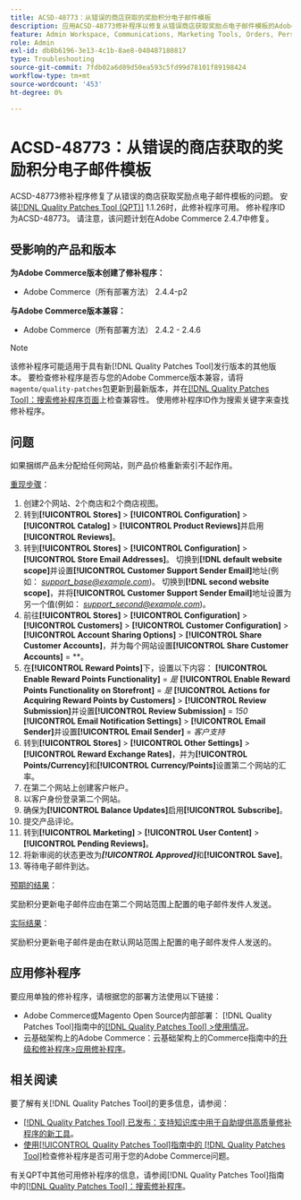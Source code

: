 ```yaml
---
title: ACSD-48773：从错误的商店获取的奖励积分电子邮件模板
description: 应用ACSD-48773修补程序以修复从错误商店获取奖励点电子邮件模板的Adobe Commerce问题。
feature: Admin Workspace, Communications, Marketing Tools, Orders, Personalization, Rewards
role: Admin
exl-id: db8b6196-3e13-4c1b-8ae8-040487180817
type: Troubleshooting
source-git-commit: 7fdb02a6d89d50ea593c5fd99d78101f89198424
workflow-type: tm+mt
source-wordcount: '453'
ht-degree: 0%

---
```


# ACSD-48773：从错误的商店获取的奖励积分电子邮件模板

ACSD-48773修补程序修复了从错误的商店获取奖励点电子邮件模板的问题。 安装[[!DNL Quality Patches Tool (QPT)]](https://experienceleague.adobe.com/en/docs/commerce-operations/tools/quality-patches-tool/quality-patches-tool-to-self-serve-quality-patches) 1.1.26时，此修补程序可用。 修补程序ID为ACSD-48773。 请注意，该问题计划在Adobe Commerce 2.4.7中修复。

## 受影响的产品和版本

**为Adobe Commerce版本创建了修补程序：**

* Adobe Commerce（所有部署方法） 2.4.4-p2

**与Adobe Commerce版本兼容：**

* Adobe Commerce（所有部署方法） 2.4.2 - 2.4.6

>[!NOTE]
>
>该修补程序可能适用于具有新[!DNL Quality Patches Tool]发行版本的其他版本。 要检查修补程序是否与您的Adobe Commerce版本兼容，请将`magento/quality-patches`包更新到最新版本，并在[[!DNL Quality Patches Tool]：搜索修补程序页面](https://experienceleague.adobe.com/tools/commerce-quality-patches/index.html)上检查兼容性。 使用修补程序ID作为搜索关键字来查找修补程序。

## 问题

如果捆绑产品未分配给任何网站，则产品价格重新索引不起作用。

<u>重现步骤</u>：

1. 创建2个网站、2个商店和2个商店视图。
1. 转到&#x200B;**[!UICONTROL Stores]** > **[!UICONTROL Configuration]** > **[!UICONTROL Catalog]** > **[!UICONTROL Product Reviews]**&#x200B;并启用&#x200B;**[!UICONTROL Reviews]**。
1. 转到&#x200B;**[!UICONTROL Stores]** > **[!UICONTROL Configuration]** > **[!UICONTROL Store Email Addresses]**。
切换到&#x200B;**[!DNL default website scope]**&#x200B;并设置&#x200B;**[!UICONTROL Customer Support Sender Email]**&#x200B;地址(例如： *support_base@example.com*)。
切换到&#x200B;**[!DNL second website scope]**，并将&#x200B;**[!UICONTROL Customer Support Sender Email]**&#x200B;地址设置为另一个值(例如： *support_second@example.com*)。
1. 前往&#x200B;**[!UICONTROL Stores]** > **[!UICONTROL Configuration]** > **[!UICONTROL Customers]** > **[!UICONTROL Customer Configuration]** > **[!UICONTROL Account Sharing Options]** > **[!UICONTROL Share Customer Accounts]**，并为每个网站设置&#x200B;**[!UICONTROL Share Customer Accounts]** = **。
1. 在&#x200B;**[!UICONTROL Reward Points]**&#x200B;下，设置以下内容：
   **[!UICONTROL Enable Reward Points Functionality]** = *是*
   **[!UICONTROL Enable Reward Points Functionality on Storefront]** = *是*
   **[!UICONTROL Actions for Acquiring Reward Points by Customers]** > **[!UICONTROL Review Submission]**&#x200B;并设置&#x200B;**[!UICONTROL Review Submission]** = *150*
   **[!UICONTROL Email Notification Settings]** > **[!UICONTROL Email Sender]**&#x200B;并设置&#x200B;**[!UICONTROL Email Sender]** = *客户支持*
1. 转到&#x200B;**[!UICONTROL Stores]** > **[!UICONTROL Other Settings]** > **[!UICONTROL Reward Exchange Rates]**，并为&#x200B;**[!UICONTROL Points/Currency]**&#x200B;和&#x200B;**[!UICONTROL Currency/Points]**&#x200B;设置第二个网站的汇率。
1. 在第二个网站上创建客户帐户。
1. 以客户身份登录第二个网站。
1. 确保为&#x200B;**[!UICONTROL Balance Updates]**&#x200B;启用&#x200B;**[!UICONTROL Subscribe]**。
1. 提交产品评论。
1. 转到&#x200B;**[!UICONTROL Marketing]** > **[!UICONTROL User Content]** > **[!UICONTROL Pending Reviews]**。
1. 将新审阅的状态更改为&#x200B;***[!UICONTROL Approved]***&#x200B;和&#x200B;**[!UICONTROL Save]**。
1. 等待电子邮件到达。

<u>预期的结果</u>：

奖励积分更新电子邮件应由在第二个网站范围上配置的电子邮件发件人发送。

<u>实际结果</u>：

奖励积分更新电子邮件是由在默认网站范围上配置的电子邮件发件人发送的。

## 应用修补程序

要应用单独的修补程序，请根据您的部署方法使用以下链接：

* Adobe Commerce或Magento Open Source内部部署： [!DNL Quality Patches Tool]指南中的[[!DNL Quality Patches Tool] >使用情况](/help/tools/quality-patches-tool/usage.md)。
* 云基础架构上的Adobe Commerce：云基础架构上的Commerce指南中的[升级和修补程序>应用修补程序](https://experienceleague.adobe.com/docs/commerce-cloud-service/user-guide/develop/upgrade/apply-patches.html)。

## 相关阅读

要了解有关[!DNL Quality Patches Tool]的更多信息，请参阅：

* [[!DNL Quality Patches Tool] 已发布：支持知识库中用于自助提供高质量修补程序的新工具](https://experienceleague.adobe.com/en/docs/commerce-operations/tools/quality-patches-tool/quality-patches-tool-to-self-serve-quality-patches)。
* [使用[!UICONTROL Quality Patches Tool]指南中的 [!DNL Quality Patches Tool]](/help/tools/quality-patches-tool/patches-available-in-qpt/check-patch-for-magento-issue-with-magento-quality-patches.md)检查修补程序是否可用于您的Adobe Commerce问题。


有关QPT中其他可用修补程序的信息，请参阅[!DNL Quality Patches Tool]指南中的[[!DNL Quality Patches Tool]：搜索修补程序](https://experienceleague.adobe.com/tools/commerce-quality-patches/index.html)。
